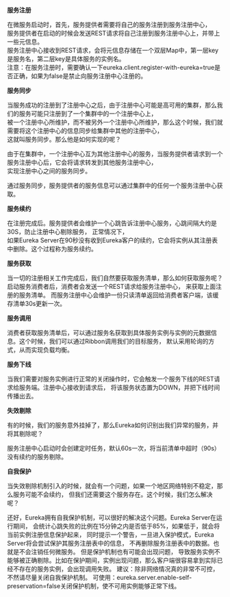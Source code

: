 **服务注册**

在微服务启动时，首先，服务提供者需要将自己的服务注册到服务注册中心，      
服务提供者在启动的时候会发送REST请求将自己注册到服务注册中心上，并带上一些元信息。         
服务注册中心接收到REST请求，会将元信息存储在一个双层Map中，第一层key是服务名，第二层key是具体服务的实例名。      
注意：在服务注册时，需要确认一下eureka.client.register-with-eureka=true是否正确，如果为false是禁止向服务注册中心注册的。      

**服务同步**

当服务成功的注册到了注册中心之后，由于注册中心可能是高可用的集群，那么我们的服务可能只注册到了一个集群中的一个注册中心上，    
被一个注册中心所维护，而不被另外一个注册中心所维护，那么这个时候，我们就需要将这个注册中心的信息同步给集群中其他的注册中心，     
这就叫服务同步。那么他是如何实现的呢？     

由于在集群中，一个注册中心互为其他注册中心的服务，当服务提供者请求到一个服务注册中心后，它会将请求转发到其他服务注册中心，     
实现注册中心之间的服务同步。

通过服务同步，服务提供者的服务信息可以通过集群中的任何一个服务注册中心获取。

**服务续约**

在注册完成后。服务提供者会维护一个心跳告诉注册中心服务，心跳间隔大约是30S，防止注册中心剔除服务， 正常情况下，    
如果Eureka Server在90秒没有收到Eureka客户的续约，它会将实例从其注册表中删除。这个过程称为服务续约。    

**服务获取**

当一切的注册相关工作完成后，我们自然要获取服务清单，那么如何获取服务呢？ 启动服务消费者后，消费者会发送一个REST请求给服务注册中心，
来获取上面注册的服务清单。 而服务注册中心会维护一份只读清单返回给消费者客户端，该缓存清单30s更新一次。

**服务调用**

消费者获取服务清单后，可以通过服务名获取到具体服务实例与实例的元数据信息。这个时候，我们可以通过Ribbon调用我们的目标服务，
默认采用轮询的方式，从而实现负载均衡。

**服务下线**

当我们需要对服务实例进行正常的关闭操作时，它会触发一个服务下线的REST请求给服务端。注册中心接收到请求后，
将该服务状态置为DOWN，并把下线时间传播出去。

**失效剔除**

有的时候，我们的服务意外挂掉了，那么Eureka如何识别出我们异常的服务，并将其剔除呢？

服务注册中心启动时会创建定时任务，默认60s一次，将当前清单中超时（90s）没有续约的服务剔除。

**自我保护**

当失效剔除机制引入的时候，就会有一个问题，如果一个地区网络特别不稳定，那么服务可能不会续约，
但我们还需要这个服务存在。这个时候，我们怎么解决呢？

还好，Eureka拥有自我保护机制，可以很好的解决这个问题。Eureka Server在运行期间，
会统计心跳失败的比例在15分钟之内是否低于85%，如果低于，就会将当前实例注册信息保护起来，
同时提示一个警告，一旦进入保护模式，Eureka Server将会尝试保护其服务注册表中的信息，
不再删除服务注册表中的数据。也就是不会注销任何微服务。 但是保护机制也有可能会出现问题，
导致服务实例不能够被正确剔除。比如在保护期间，实例出现问题，那么客户端很容易拿到实际已经不存在的服务实例，会出现调用失败。
 建议：除非网络情况真的非常不可控，不然请尽量关闭自我保护机制。 
 可使用：eureka.server.enable-self-preservation=false关闭保护机制，使不可用实例能够正常下线。
